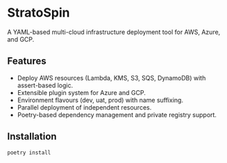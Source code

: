 # StratoSpin

A YAML-based multi-cloud infrastructure deployment tool for AWS, Azure, and GCP.

## Features
- Deploy AWS resources (Lambda, KMS, S3, SQS, DynamoDB) with assert-based logic.
- Extensible plugin system for Azure and GCP.
- Environment flavours (dev, uat, prod) with name suffixing.
- Parallel deployment of independent resources.
- Poetry-based dependency management and private registry support.

## Installation
```bash
poetry install
